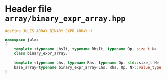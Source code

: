 # Header file `array/binary_expr_array.hpp`<a id="array/binary_expr_array.hpp"></a>

``` cpp
#define JULES_ARRAY_BINARY_EXPR_ARRAY_H

namespace jules
{
    template <typename LhsIt, typename RhsIt, typename Op, size_t N>
    class binary_expr_array;
    
    template <typename Lhs, typename Rhs, typename Op, std::size_t N>
    base_array<typename binary_expr_array<Lhs, Rhs, Op, N>::value_type, N> eval(const binary_expr_array<Lhs, Rhs, Op, N>& source);
}
```
